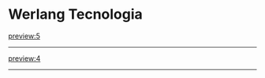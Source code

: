 Werlang Tecnologia
=====

[preview:5](blog/blog002.md)
- - - -
[preview:4](blog/blog001.md)
- - - -
